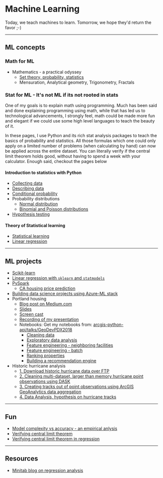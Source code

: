 # Machine Learning
Today, we teach machines to learn. Tomorrow, we hope they'd return the favor ;-)

-------------------------------------------
## ML concepts
### Math for ML
- Mathematics - a practical odyssey
  - [Set theory, probability, statistics](math/math-practical-odyssey-1.html)
  - Mensuration, Analytical geometry, Trigonometry, Fractals

### Stat for ML - It's not ML if its not rooted in stats
One of my goals is to explain math using programming. Much has been said and done explaining programming using math, while that has led us to technological advancements, I strongly feel, math could be made more fun and elegant if we could use some high level languages to teach the beauty of it.

In these pages, I use Python and its rich stat analysis packages to teach the basics of probability and statistics. All those formulas which one could only apply on a limited number of problems (when calculating by hand) can now be applied across the entire dataset. You can literally verify if the central limit theorem holds good, without having to spend a week with your calculator. Enough said, checkout the pages below

#### Introduction to statistics with Python
- [Collecting data](stat/01_data_collection.html)
- [Describing data](stat/02_data_description.html)
- [Conditional probability](stat/03_conditional_probability.html)
- Probability distributions
  - [Normal distribution](stat/04_normal_distribution.html)
  - [Binomial and Poisson distributions](stat/04_probability_distributions_1.html)
- [Hypothesis testing](stat/05_hypothesis_testing.html)

#### Theory of Statistical learning
 - [Statistical learning](stat/islr_02_stat_learning.html)
 - [Linear regression](stat/islr_03_linear_regression.html)

-------------------------------------------
## ML projects
- [Scikit-learn](projects/sklearn-1.html)
- [Linear regression with `sklearn` and `statmodels`](projects/sklearn_statmoels_linear_regression.html)
- [PySpark](pySpark/getting-started-pyspark.html)
  - [CA housing price prediction](pySpark/spark-ml-CA-housing.html)
- [Building data science projects using Azure-ML stack](azure-ml-data-science.html)
- Portland housing
  - [Blog post on Medium.com](https://medium.com/geoai/house-hunting-the-data-scientist-way-b32d93f5a42f)
  - [Slides](https://slides.com/atma_mani/deck-1)
  - [Screen cast](https://youtu.be/nDChU97sSB0)
  - [Recording of my presentation](https://youtu.be/CAryqB8Bl5o)
  - Notebooks:
    Get my notebooks from: [arcgis-python-api/talks/GeoDevPDX2018](https://github.com/Esri/arcgis-python-api/tree/master/talks/GeoDevPDX2018)
    - [Cleaning data](projects/portland-housing-clean-housing-data.html)
    - [Exploratory data analysis](projects/portland-housing-exploratory-data-analysis.html)
    - [Feature engineering - neighboring facilities](projects/portland-housing-feature-engineering-neighboring-facilities.html)
    - [Feature engineering - batch](projects/portland-housing-feature-engineering-neighboring-facilities-batch.html)
    - [Ranking properties](projects/portland-housing-rank-properties-using-features.html)
    - [Building a recommendation engine](projects/portland-housing-build-recommendation-engine.html)
- Historic hurricane analysis
  - [1. Download historic hurricane data over FTP](projects/hurr1-download_hurricane_raw_over_ftp.html)
  - [2. Cleaning multi-dataset, larger than memory hurricane point observations using DASK](projects/hurr2-cleaning_hurricane_observations_with_dask.html)
  - [3. Creating tracks out of point observations using ArcGIS GeoAnalytics data aggregation](projects/hurr3-creating_hurricane_tracks_using_geoanalytics.html)
  - [4. Data Analysis, hypothesis on hurricane tracks](projects/hurr4-analyzing_hurricane_tracks.html)
------------------------------------------
## Fun
 - [Model complexity vs accuracy - an empirical anlysis](model-complexity-vs-accuracy.html)
 - [Verifying central limit theorem](stat/verifying_central_limit_theorem.html)
 - [Verifying central limit theorem in regression](stat/verifying_clt_in_regression.html)

------------------------------------------
## Resources
 - [Minitab blog on regression analysis](http://blog.minitab.com/blog/adventures-in-statistics-2/regression-analysis-tutorial-and-examples)
